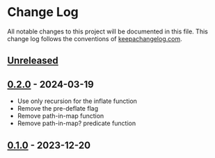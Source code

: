 # Change Log
All notable changes to this project will be documented in this file. This change log follows the conventions of [keepachangelog.com](http://keepachangelog.com/).

## [Unreleased]

## [0.2.0] - 2024-03-19
* Use only recursion for the inflate function
* Remove the pre-deflate flag
* Remove path-in-map function
* Remove path-in-map? predicate function

## [0.1.0] - 2023-12-20

[Unreleased]: https://github.com/roboli/balloon/compare/0.2.0...HEAD
[0.2.0]: https://github.com/roboli/balloon/compare/0.1.0..0.2.0
[0.1.0]: https://github.com/roboli/balloon/releases/tag/0.1.0
